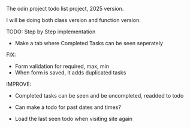 The odin project todo list project, 2025 version.

I will be doing both class version and function version.

TODO:
 Step by Step implementation
- Make a tab where Completed Tasks can be seen seperately

FIX:
- Form validation for required, max, min
- When form is saved, it adds duplicated tasks


IMPROVE:
- Completed tasks can be seen and be uncompleted, readded to todo
- Can make a todo for past dates and times?

- Load the last seen todo when visiting site again
